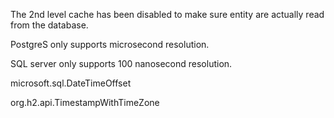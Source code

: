 
The 2nd level cache has been disabled to make sure entity are actually read from the database.

PostgreS only supports microsecond resolution.

SQL server only supports 100 nanosecond resolution.


 microsoft.sql.DateTimeOffset

org.h2.api.TimestampWithTimeZone